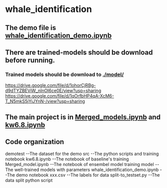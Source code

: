 # whale_identification
## The demo file is [whale_identification_demo.ipynb](https://github.com/ReBachtr/whale_identification/blob/master/whale_identification_demo.ipynb)
## There are trained-models should be download before running.
### Trained models should be download to [./model/](https://github.com/ReBachtr/whale_identification/tree/master/model) 
 https://drive.google.com/file/d/1ohorCjRBg-d9dTYZBEViW_nlnOI6ce0E/view?usp=sharing 
 https://drive.google.com/file/d/1qOrfbHP4qA-XcM6-T_N5mkS5jYiJYnN-/view?usp=sharing
## The main project is in [Merged_models.ipynb](https://github.com/ReBachtr/whale_identification/blob/master/src/Merged_model.ipynb) and [kw6.8.ipynb](https://github.com/ReBachtr/whale_identification/blob/master/src/kw6.8.ipynb)
## Code organization
 demotest                     --The dataset for the demo
 src                          --The python scripts and training notebook
     kw6.8.ipynb              --The notebook of baseline's training
     Merged_model.ipynb       --The notebook of ensembel model training
 model                        --The well-trained models with parameters
 whale_identification_demo.ipynb
                              --The demo notebook
 xxx.csv                      --The labels for data
 split-to_testset.py          --The data split python script
